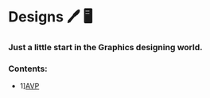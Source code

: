 # Designs :pen: :desktop_computer:

### Just a little start in the Graphics designing world.

### Contents:
   * 1][AVP](https://github.com/aadarsh1202/Designs/tree/main/Designs/AVP/)